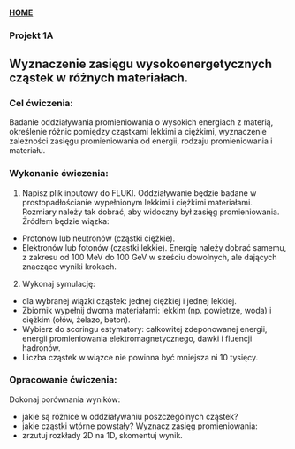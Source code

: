 #### [HOME](https://agnieszkamucha.github.io/OPJzM/)

### Projekt 1A
## Wyznaczenie zasięgu wysokoenergetycznych cząstek w różnych materiałach.
### Cel ćwiczenia:
Badanie oddziaływania promieniowania o wysokich energiach z materią, określenie różnic pomiędzy cząstkami lekkimi a ciężkimi, wyznaczenie zależności zasięgu promieniowania od energii, rodzaju promieniowania i materiału.

### Wykonanie ćwiczenia:
1. Napisz plik inputowy do FLUKI. Oddziaływanie będzie badane w prostopadłościanie wypełnionym lekkimi i ciężkimi materiałami. Rozmiary należy tak dobrać, aby widoczny był zasięg promieniowania. Żródłem będzie wiązka:
- Protonów lub neutronów (cząstki ciężkie).
- Elektronów lub fotonów (cząstki lekkie).
Energię należy dobrać samemu, z zakresu od 100 MeV do 100 GeV w sześciu dowolnych, ale dających znaczące wyniki krokach.
2. Wykonaj symulację:
- dla wybranej wiązki cząstek: jednej ciężkiej i jednej lekkiej. 
- Zbiornik wypełnij dwoma materiałami: lekkim (np. powietrze, woda) i ciężkim (ołów, żelazo, beton). 
- Wybierz do scoringu estymatory: całkowitej zdeponowanej energii, energii promieniowania elektromagnetycznego, dawki i  fluencji hadronów. 
- Liczba cząstek w wiązce nie powinna być mniejsza ni 10 tysięcy.

### Opracowanie ćwiczenia:
Dokonaj porównania wyników:
- jakie są różnice w oddziaływaniu poszczególnych cząstek? 
- jakie cząstki wtórne powstały?
Wyznacz zasięg promieniowania:
- zrzutuj rozkłady 2D na 1D, skomentuj wynik.

